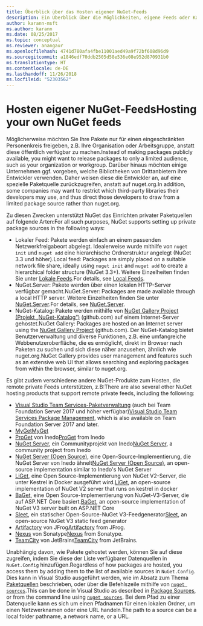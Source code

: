 ```yaml
---
title: Überblick über das Hosten eigener NuGet-Feeds
description: Ein Überblick über die Möglichkeiten, eigene Feeds oder Kataloge für NuGet-Pakete lokal oder remote zu hosten
author: karann-msft
ms.author: karann
ms.date: 08/25/2017
ms.topic: conceptual
ms.reviewer: anangaur
ms.openlocfilehash: 4741d780afa4fbe11001aed49a9f72bf608d96d9
ms.sourcegitcommit: a1846edf70ddb2505d58e536e08e952d870931b0
ms.translationtype: HT
ms.contentlocale: de-DE
ms.lasthandoff: 11/26/2018
ms.locfileid: "52303562"
---
```

# <a name="hosting-your-own-nuget-feeds"></a><span data-ttu-id="43602-103">Hosten eigener NuGet-Feeds</span><span class="sxs-lookup"><span data-stu-id="43602-103">Hosting your own NuGet feeds</span></span>

<span data-ttu-id="43602-104">Möglicherweise möchten Sie Ihre Pakete nur für einen eingeschränkten Personenkreis freigeben, z.B. Ihre Organisation oder Arbeitsgruppe, anstatt diese öffentlich verfügbar zu machen.</span><span class="sxs-lookup"><span data-stu-id="43602-104">Instead of making packages publicly available, you might want to release packages to only a limited audience, such as your organization or workgroup.</span></span> <span data-ttu-id="43602-105">Darüber hinaus möchten einige Unternehmen ggf. vorgeben, welche Bibliotheken von Drittanbietern ihre Entwickler verwenden. Daher weisen diese die Entwickler an, auf eine spezielle Paketquelle zurückzugreifen, anstatt auf nuget.org.</span><span class="sxs-lookup"><span data-stu-id="43602-105">In addition, some companies may want to restrict which third-party libraries their developers may use, and thus direct those developers to draw from a limited package source rather than nuget.org.</span></span>

<span data-ttu-id="43602-106">Zu diesen Zwecken unterstützt NuGet das Einrichten privater Paketquellen auf folgende Arten:</span><span class="sxs-lookup"><span data-stu-id="43602-106">For all such purposes, NuGet supports setting up private package sources in the following ways:</span></span>

- <span data-ttu-id="43602-107">Lokaler Feed: Pakete werden einfach an einem passenden Netzwerkfreigabeort abgelegt. Idealerweise wurde mithilfe von `nuget init` und `nuget add` eine hierarchische Ordnerstruktur angelegt (NuGet 3.3 und höher).</span><span class="sxs-lookup"><span data-stu-id="43602-107">Local feed: Packages are simply placed on a suitable network file share, ideally using `nuget init` and `nuget add` to create a hierarchical folder structure (NuGet 3.3+).</span></span> <span data-ttu-id="43602-108">Weitere Einzelheiten finden Sie unter [Lokale Feeds](../hosting-packages/local-feeds.md).</span><span class="sxs-lookup"><span data-stu-id="43602-108">For details, see [Local Feeds](../hosting-packages/local-feeds.md).</span></span>
- <span data-ttu-id="43602-109">NuGet.Server: Pakete werden über einen lokalen HTTP-Server verfügbar gemacht.</span><span class="sxs-lookup"><span data-stu-id="43602-109">NuGet.Server: Packages are made available through a local HTTP server.</span></span> <span data-ttu-id="43602-110">Weitere Einzelheiten finden Sie unter [NuGet.Server](../hosting-packages/nuget-server.md).</span><span class="sxs-lookup"><span data-stu-id="43602-110">For details, see [NuGet.Server](../hosting-packages/nuget-server.md).</span></span>
- <span data-ttu-id="43602-111">NuGet-Katalog: Pakete werden mithilfe von [NuGet Gallery Project (Projekt „NuGet-Katalog“)](https://github.com/NuGet/NuGetGallery#build-and-run-the-gallery-in-arbitrary-number-easy-steps) (github.com) auf einem Internet-Server gehostet.</span><span class="sxs-lookup"><span data-stu-id="43602-111">NuGet Gallery: Packages are hosted on an Internet server using the [NuGet Gallery Project](https://github.com/NuGet/NuGetGallery#build-and-run-the-gallery-in-arbitrary-number-easy-steps) (github.com).</span></span> <span data-ttu-id="43602-112">Der NuGet-Katalog bietet Benutzerverwaltung und diverse Funktionen, z.B. eine umfangreiche Webbenutzeroberfläche, die es ermöglicht, direkt im Browser nach Paketen zu suchen und sich diese näher anzusehen, ähnlich wie nuget.org.</span><span class="sxs-lookup"><span data-stu-id="43602-112">NuGet Gallery provides user management and features such as an extensive web UI that allows searching and exploring packages from within the browser, similar to nuget.org.</span></span>

<span data-ttu-id="43602-113">Es gibt zudem verschiedene andere NuGet-Produkte zum Hosten, die remote private Feeds unterstützen, z.B:</span><span class="sxs-lookup"><span data-stu-id="43602-113">There are also several other NuGet hosting products that support remote private feeds, including the following:</span></span>

- <span data-ttu-id="43602-114">[Visual Studio Team Services-Paketverwaltung](https://www.visualstudio.com/docs/package/nuget/publish) (auch bei Team Foundation Server 2017 und höher verfügbar)</span><span class="sxs-lookup"><span data-stu-id="43602-114">[Visual Studio Team Services Package Management](https://www.visualstudio.com/docs/package/nuget/publish), which is also available on Team Foundation Server 2017 and later.</span></span>
- [<span data-ttu-id="43602-115">MyGet</span><span class="sxs-lookup"><span data-stu-id="43602-115">MyGet</span></span>](http://myget.org)
- <span data-ttu-id="43602-116">[ProGet](http://inedo.com/proget) von Inedo</span><span class="sxs-lookup"><span data-stu-id="43602-116">[ProGet](http://inedo.com/proget) from Inedo</span></span>
- <span data-ttu-id="43602-117">[NuGet Server](http://nugetserver.net/), ein Communityprojekt von Inedo</span><span class="sxs-lookup"><span data-stu-id="43602-117">[NuGet Server](http://nugetserver.net/), a community project from Inedo</span></span>
- <span data-ttu-id="43602-118">[NuGet Server (Open Source)](http://nuget-server.net), eine Open-Source-Implementierung, die NuGet Server von Inedo ähnelt</span><span class="sxs-lookup"><span data-stu-id="43602-118">[NuGet Server (Open Source)](http://nuget-server.net), an open-source implementation similar to Inedo's NuGet Server</span></span>
- <span data-ttu-id="43602-119">[LiGet](https://github.com/ai-traders/liget), eine Open Source-Implementierung von NuGet V2-Server, die unter Kestrel in Docker ausgeführt wird.</span><span class="sxs-lookup"><span data-stu-id="43602-119">[LiGet](https://github.com/ai-traders/liget), an open-source implementation of NuGet V2 server that runs on kestrel in docker</span></span>
- <span data-ttu-id="43602-120">[BaGet](https://github.com/loic-sharma/BaGet), eine Open Source-Implementierung von NuGet-V3-Server, die auf ASP.NET Core basiert.</span><span class="sxs-lookup"><span data-stu-id="43602-120">[BaGet](https://github.com/loic-sharma/BaGet), an open-source implementation of NuGet V3 server built on ASP.NET Core</span></span>
- <span data-ttu-id="43602-121">[Sleet](https://github.com/emgarten/sleet), ein statischer Open-Source-NuGet V3-Feedgenerator</span><span class="sxs-lookup"><span data-stu-id="43602-121">[Sleet](https://github.com/emgarten/sleet), an open-source NuGet V3 static feed generator</span></span>
- <span data-ttu-id="43602-122">[Artifactory](https://www.jfrog.com/artifactory/) von JFrog</span><span class="sxs-lookup"><span data-stu-id="43602-122">[Artifactory](https://www.jfrog.com/artifactory/) from JFrog.</span></span>
- <span data-ttu-id="43602-123">[Nexus](http://www.sonatype.org/nexus/) von Sonatype</span><span class="sxs-lookup"><span data-stu-id="43602-123">[Nexus](http://www.sonatype.org/nexus/) from Sonatype.</span></span>
- <span data-ttu-id="43602-124">[TeamCity](https://www.jetbrains.com/teamcity/) von JetBrains</span><span class="sxs-lookup"><span data-stu-id="43602-124">[TeamCity](https://www.jetbrains.com/teamcity/) from JetBrains.</span></span>

<span data-ttu-id="43602-125">Unabhängig davon, wie Pakete gehostet werden, können Sie auf diese zugreifen, indem Sie diese der Liste verfügbarer Datenquellen in `NuGet.Config` hinzufügen.</span><span class="sxs-lookup"><span data-stu-id="43602-125">Regardless of how packages are hosted, you access them by adding them to the list of available sources in `NuGet.Config`.</span></span> <span data-ttu-id="43602-126">Dies kann in Visual Studio ausgeführt werden, wie im Absatz zum Thema [Paketquellen](../tools/package-manager-ui.md#package-sources) beschrieben, oder über die Befehlszeile mithilfe von [`nuget sources`](../tools/cli-ref-sources.md).</span><span class="sxs-lookup"><span data-stu-id="43602-126">This can be done in Visual Studio as described in [Package Sources](../tools/package-manager-ui.md#package-sources), or from the command line using [`nuget sources`](../tools/cli-ref-sources.md).</span></span> <span data-ttu-id="43602-127">Bei dem Pfad zu einer Datenquelle kann es sich um einen Pfadnamen für einen lokalen Ordner, um einen Netzwerknamen oder eine URL handeln.</span><span class="sxs-lookup"><span data-stu-id="43602-127">The path to a source can be a local folder pathname, a network name, or a URL.</span></span>

